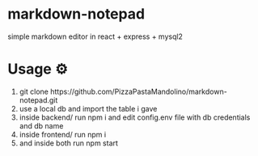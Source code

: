 # markdown-notepad
simple markdown editor in react + express + mysql2

# Usage ⚙️
<ol>
  <li>git clone https://github.com/PizzaPastaMandolino/markdown-notepad.git</li>
  <li>use a local db and import the table i gave</li>
  <li>inside backend/ run npm i and edit config.env file with db credentials and db name</li>
  <li>inside frontend/ run npm i</li>
  <li>and inside both run npm start</li>
</ol>
